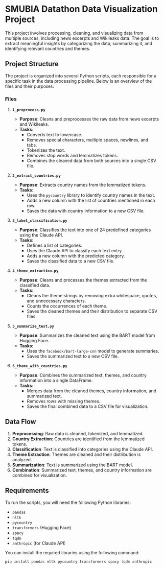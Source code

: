 # SMUBIA Datathon Data Visualization Project

This project involves processing, cleaning, and visualizing data from multiple sources, including news excerpts and Wikileaks data. The goal is to extract meaningful insights by categorizing the data, summarizing it, and identifying relevant countries and themes.

## Project Structure

The project is organized into several Python scripts, each responsible for a specific task in the data processing pipeline. Below is an overview of the files and their purposes:

### Files

1. **`1_preprocess.py`**
   - **Purpose**: Cleans and preprocesses the raw data from news excerpts and Wikileaks.
   - **Tasks**:
     - Converts text to lowercase.
     - Removes special characters, multiple spaces, newlines, and tabs.
     - Tokenizes the text.
     - Removes stop words and lemmatizes tokens.
     - Combines the cleaned data from both sources into a single CSV file.

2. **`2_extract_countries.py`**
   - **Purpose**: Extracts country names from the lemmatized tokens.
   - **Tasks**:
     - Uses the `pycountry` library to identify country names in the text.
     - Adds a new column with the list of countries mentioned in each row.
     - Saves the data with country information to a new CSV file.

3. **`3_label_classification.py`**
   - **Purpose**: Classifies the text into one of 24 predefined categories using the Claude API.
   - **Tasks**:
     - Defines a list of categories.
     - Uses the Claude API to classify each text entry.
     - Adds a new column with the predicted category.
     - Saves the classified data to a new CSV file.

4. **`4_theme_extraction.py`**
   - **Purpose**: Cleans and processes the themes extracted from the classified data.
   - **Tasks**:
     - Cleans the theme strings by removing extra whitespace, quotes, and unnecessary characters.
     - Counts the occurrences of each theme.
     - Saves the cleaned themes and their distribution to separate CSV files.

5. **`5_summarize_test.py`**
   - **Purpose**: Summarizes the cleaned text using the BART model from Hugging Face.
   - **Tasks**:
     - Uses the `facebook/bart-large-cnn` model to generate summaries.
     - Saves the summarized text to a new CSV file.

6. **`6_theme_with_countries.py`**
   - **Purpose**: Combines the summarized text, themes, and country information into a single DataFrame.
   - **Tasks**:
     - Merges data from the cleaned themes, country information, and summarized text.
     - Removes rows with missing themes.
     - Saves the final combined data to a CSV file for visualization.

## Data Flow

1. **Preprocessing**: Raw data is cleaned, tokenized, and lemmatized.
2. **Country Extraction**: Countries are identified from the lemmatized tokens.
3. **Classification**: Text is classified into categories using the Claude API.
4. **Theme Extraction**: Themes are cleaned and their distribution is analyzed.
5. **Summarization**: Text is summarized using the BART model.
6. **Combination**: Summarized text, themes, and country information are combined for visualization.

## Requirements

To run the scripts, you will need the following Python libraries:

- `pandas`
- `nltk`
- `pycountry`
- `transformers` (Hugging Face)
- `spacy`
- `tqdm`
- `anthropic` (for Claude API)

You can install the required libraries using the following command:

```bash
pip install pandas nltk pycountry transformers spacy tqdm anthropic
